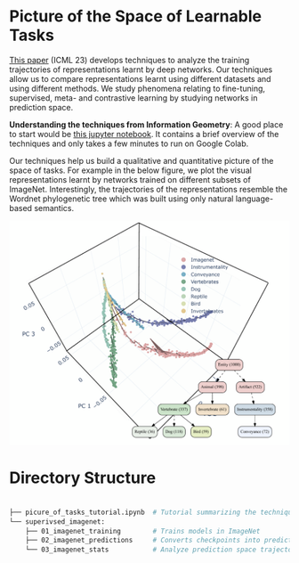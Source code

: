 # Picture of the Space of Learnable Tasks

[This paper](https://arxiv.org/abs/2210.17011) (ICML 23) develops techniques to
analyze the training trajectories of representations learnt by deep networks.
Our techniques allow us to compare representations learnt using different
datasets and using different methods. We study phenomena relating to
fine-tuning, supervised, meta- and contrastive learning by studying networks in
prediction space. 

**Understanding the techniques from Information Geometry**: A good place to start would be [this jupyter notebook](https://colab.research.google.com/github/grasp-lyrl/picture_of_space_of_tasks/blob/main/picture_of_tasks_tutorial.ipynb). It contains a brief overview of the techniques and only takes a few minutes to run on Google Colab.

Our techniques help us build a qualitative and quantitative picture of the space of tasks. For example in the below figure, we plot the visual representations learnt by networks trained on different subsets of ImageNet. Interestingly, the trajectories of the representations resemble the Wordnet phylogenetic tree which was built using only natural language-based semantics. 

<p align="center">
<img src="./plots/imagenet/tree.png" width="600">
</p>



# Directory Structure


```bash

├── picure_of_tasks_tutorial.ipynb  # Tutorial summarizing the techniques
└── superivsed_imagenet:           
    ├── 01_imagenet_training        # Trains models in ImageNet
    ├── 02_imagenet_predictions     # Converts checkpoints into predictions
    └── 03_imagenet_stats           # Analyze prediction space trajectories
```


